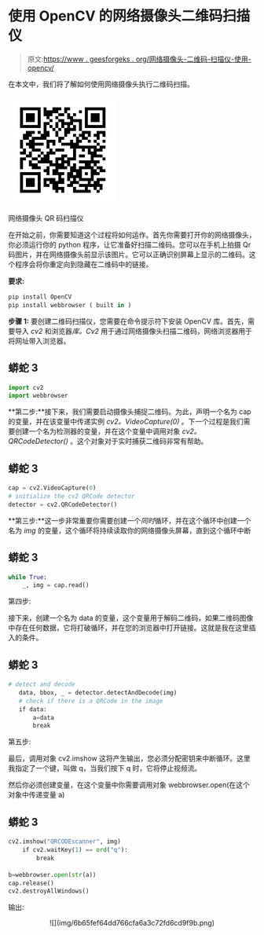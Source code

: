 # 使用 OpenCV 的网络摄像头二维码扫描仪

> 原文:[https://www . geesforgeks . org/网络摄像头-二维码-扫描仪-使用-opencv/](https://www.geeksforgeeks.org/webcam-qr-code-scanner-using-opencv/)

在本文中，我们将了解如何使用网络摄像头执行二维码扫描。

![](img/a1ec75da424d9d377d7d59381a9f0898.png)

网络摄像头 QR 码扫描仪

在开始之前，你需要知道这个过程将如何运作。首先你需要打开你的网络摄像头，你必须运行你的 python 程序，让它准备好扫描二维码。您可以在手机上拍摄 Qr 码图片，并在网络摄像头前显示该图片。它可以正确识别屏幕上显示的二维码。这个程序会将你重定向到隐藏在二维码中的链接。

**要求:**

```py
pip install OpenCV
pip install webbrowser ( built in )
```

**步骤 1:** 要创建二维码扫描仪，您需要在命令提示符下安装 OpenCV 库。首先，需要导入 *cv2* 和浏览器*库。Cv2* 用于通过网络摄像头扫描二维码，网络浏览器用于将网址带入浏览器。

## 蟒蛇 3

```py
import cv2
import webbrowser
```

**第二步:**接下来，我们需要启动摄像头捕捉二维码。为此，声明一个名为 cap 的变量，并在该变量中传递实例 *cv2。VideoCapture(0)* 。下一个过程是我们需要创建一个名为检测器的变量，并在这个变量中调用对象 *cv2。QRCodeDetector()* 。这个对象对于实时捕获二维码非常有帮助。

## 蟒蛇 3

```py
cap = cv2.VideoCapture(0)
# initialize the cv2 QRCode detector
detector = cv2.QRCodeDetector()
```

**第三步:**这一步非常重要你需要创建一个*同时*循环，并在这个循环中创建一个名为 *img* 的变量，这个循环将持续读取你的网络摄像头屏幕，直到这个循环中断

## 蟒蛇 3

```py
while True:
    _, img = cap.read()
```

第四步:

接下来，创建一个名为 data 的变量，这个变量用于解码二维码，如果二维码图像中存在任何数据，它将打破循环，并在您的浏览器中打开链接。这就是我在这里插入的条件。

## 蟒蛇 3

```py
# detect and decode
   data, bbox, _ = detector.detectAndDecode(img)
   # check if there is a QRCode in the image
   if data:
       a=data
       break
```

第五步:

最后，调用对象 cv2.imshow 这将产生输出，您必须分配密钥来中断循环。这里我指定了一个键，叫做 q，当我们按下 q 时，它将停止视频流。

然后你必须创建变量，在这个变量中你需要调用对象 webbrowser.open(在这个对象中传递变量 a)

## 蟒蛇 3

```py
cv2.imshow("QRCODEscanner", img)    
    if cv2.waitKey(1) == ord("q"):
        break

b=webbrowser.open(str(a))
cap.release()
cv2.destroyAllWindows()
```

输出:

<center>
![](img/6b65fef64dd766cfa6a3c72fd6cd9f9b.png)</center>